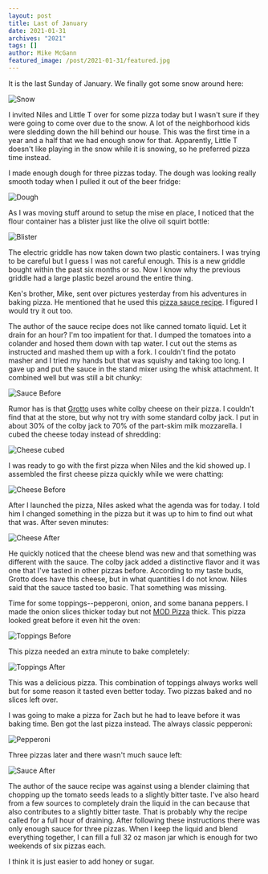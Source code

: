 ```yaml
---
layout: post
title: Last of January
date: 2021-01-31
archives: "2021"
tags: []
author: Mike McGann
featured_image: /post/2021-01-31/featured.jpg
---
```


It is the last Sunday of January. We finally got some snow around here:

![Snow](snow.tn.jpg)

I invited Niles and Little T over for some pizza today but I wasn't sure
if they were going to come over due to the snow. A lot of the neighborhood kids
were sledding down the hill behind our house. This was the first time in
a year and a half that we had enough snow for that. Apparently, Little T
doesn't like playing in the snow while it is snowing, so he preferred pizza
time instead.

I made enough dough for three pizzas today. The dough was looking really
smooth today when I pulled it out of the beer fridge:

![Dough](dough.tn.jpg)

As I was moving stuff around to setup the mise en place, I noticed that
the flour container has a blister just like the olive oil squirt
bottle:

![Blister](blister.tn.jpg)

The electric griddle has now taken down two plastic containers. I was trying
to be careful but I guess I was not careful enough. This is a new griddle
bought within the past six months or so. Now I know why the previous griddle
had a large plastic bezel around the entire thing.

Ken's brother, Mike, sent over pictures yesterday from his adventures in
baking pizza. He mentioned that he used this
[pizza sauce recipe](http://www.thehomepizzeria.com/recipes/san-marzano-tomato-pizza-sauce-recipe/).
I figured I would try it out too.

The author of the sauce recipe does not like canned tomato liquid. Let it
drain for an hour? I'm too impatient for that. I dumped the tomatoes into
a colander and hosed them down with tap water. I cut out the stems as
instructed and mashed them up with a fork. I couldn't find the potato
masher and I tried my hands but that was squishy and taking too long.
I gave up and put the sauce in the stand mixer using the whisk attachment.
It combined well but was still a bit chunky:

![Sauce Before](sauce_before.tn.jpg)

Rumor has is that [Grotto](https://grottopizza.com/) uses white colby cheese
on their pizza. I couldn't find that at the store, but why not try with
some standard colby jack. I put in about 30% of the colby jack to 70% of the
part-skim milk mozzarella. I cubed the cheese today instead of shredding:

![Cheese cubed](cheese_cubed.tn.jpg)

I was ready to go with the first pizza when Niles and the kid showed up.
I assembled the first cheese pizza quickly while we were chatting:

![Cheese Before](cheese_before.tn.jpg)

After I launched the pizza, Niles asked what the agenda was for today. I
told him I changed something in the pizza but it was up to him to find out
what that was. After seven minutes:

![Cheese After](cheese_after.tn.jpg)

He quickly noticed that the cheese blend was new and that something was
different with the sauce. The colby jack added a distinctive flavor and it
was one that I've tasted in other pizzas before. According to my taste buds, Grotto
does have this cheese, but in what quantities I do not know. Niles said that the
sauce tasted too basic. That something was missing.

Time for some toppings--pepperoni, onion, and some banana peppers. I made the
onion slices thicker today but not [MOD Pizza](https://modpizza.com/) thick.
This pizza looked great before it even hit the oven:

![Toppings Before](toppings_before.tn.jpg)

This pizza needed an extra minute to bake completely:

![Toppings After](toppings_after.tn.jpg)

This was a delicious pizza. This combination of toppings always works well
but for some reason it tasted even better today. Two pizzas baked and no
slices left over.

I was going to make a pizza for Zach but he had to leave before it was baking
time. Ben got the last pizza instead. The always classic pepperoni:

![Pepperoni](pep.tn.jpg)

Three pizzas later and there wasn't much sauce left:

![Sauce After](sauce_after.tn.jpg)

The author of the sauce recipe was against using a blender claiming that
chopping up the tomato seeds leads to a slightly bitter taste. I've also heard from
a few sources to completely drain the liquid in the can because that also
contributes to a slightly bitter taste. That is probably why the recipe called
for a full hour of draining. After following these instructions there
was only enough sauce for three pizzas. When I keep the liquid and blend
everything together, I can fill a full 32 oz mason jar which is enough for two
weekends of six pizzas each.

I think it is just easier to add honey or sugar.









